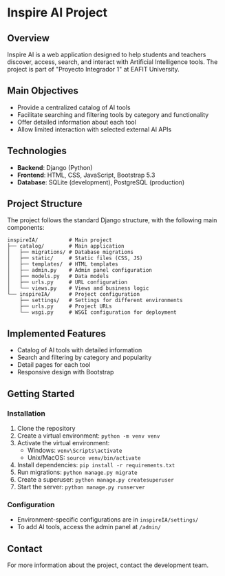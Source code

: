 # Inspire AI Project

## Overview
Inspire AI is a web application designed to help students and teachers discover, access, search, and interact with Artificial Intelligence tools. The project is part of "Proyecto Integrador 1" at EAFIT University.

## Main Objectives
- Provide a centralized catalog of AI tools
- Facilitate searching and filtering tools by category and functionality
- Offer detailed information about each tool
- Allow limited interaction with selected external AI APIs

## Technologies
- **Backend**: Django (Python)
- **Frontend**: HTML, CSS, JavaScript, Bootstrap 5.3
- **Database**: SQLite (development), PostgreSQL (production)

## Project Structure
The project follows the standard Django structure, with the following main components:

```
inspireIA/          # Main project
├── catalog/        # Main application
│   ├── migrations/ # Database migrations
│   ├── static/     # Static files (CSS, JS)
│   ├── templates/  # HTML templates
│   ├── admin.py    # Admin panel configuration
│   ├── models.py   # Data models
│   ├── urls.py     # URL configuration
│   └── views.py    # Views and business logic
└── inspireIA/      # Project configuration
    ├── settings/   # Settings for different environments
    ├── urls.py     # Project URLs
    └── wsgi.py     # WSGI configuration for deployment
```

## Implemented Features
- Catalog of AI tools with detailed information
- Search and filtering by category and popularity
- Detail pages for each tool
- Responsive design with Bootstrap

## Getting Started

### Installation
1. Clone the repository
2. Create a virtual environment: `python -m venv venv`
3. Activate the virtual environment:
   - Windows: `venv\Scripts\activate`
   - Unix/MacOS: `source venv/bin/activate`
4. Install dependencies: `pip install -r requirements.txt`
5. Run migrations: `python manage.py migrate`
6. Create a superuser: `python manage.py createsuperuser`
7. Start the server: `python manage.py runserver`

### Configuration
- Environment-specific configurations are in `inspireIA/settings/`
- To add AI tools, access the admin panel at `/admin/`

## Contact
For more information about the project, contact the development team.
